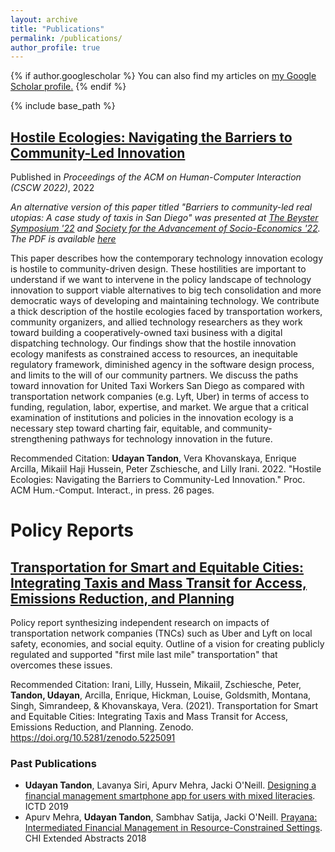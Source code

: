 ```yaml
---
layout: archive
title: "Publications"
permalink: /publications/
author_profile: true
---
```


{% if author.googlescholar %}
  You can also find my articles on <u><a href="{{author.googlescholar}}">my Google Scholar profile</a>.</u>
{% endif %}

{% include base_path %}

## [Hostile Ecologies: Navigating the Barriers to Community-Led Innovation](https://escholarship.org/uc/item/6xj932f8)

Published in *Proceedings of the ACM on Human-Computer Interaction (CSCW 2022)*, 2022

*An alternative version of this paper titled "Barriers to community-led real utopias: A case study of taxis in San Diego" was presented at [The Beyster Symposium '22](https://smlr.rutgers.edu/BeysterProgram2022) and [Society for the Advancement of Socio-Economics '22](https://sase.org/event/2022-amsterdam/). The PDF is available [here](https://udayan.info/files/real_utopias.pdf)*

This paper describes how the contemporary technology innovation ecology is hostile to community-driven design. These hostilities are important to understand if we want to intervene in the policy landscape of technology innovation to support viable alternatives to big tech consolidation and more democratic ways of developing and maintaining technology. We contribute a thick description of the hostile ecologies faced by transportation workers, community organizers, and allied technology researchers as they work toward building a cooperatively-owned taxi business with a digital dispatching technology. Our findings show that the hostile innovation ecology manifests as constrained access to resources, an inequitable regulatory framework, diminished agency in the software design process, and limits to the will of our community partners. We discuss the paths toward innovation for United Taxi Workers San Diego as compared with transportation network companies (e.g. Lyft, Uber) in terms of access to funding, regulation, labor, expertise, and market. We argue that a critical examination of institutions and policies in the innovation ecology is a necessary step toward charting fair, equitable, and community-strengthening pathways for technology innovation in the future.

Recommended Citation: **Udayan Tandon**, Vera Khovanskaya, Enrique Arcilla, Mikaiil Haji Hussein, Peter Zschiesche, and Lilly Irani. 2022. "Hostile Ecologies: Navigating the Barriers to Community-Led Innovation." Proc. ACM Hum.-Comput. Interact., in press. 26 pages.

# Policy Reports
## [Transportation for Smart and Equitable Cities: Integrating Taxis and Mass Transit for Access, Emissions Reduction, and Planning](https://zenodo.org/record/5225091)

Policy report synthesizing independent research on impacts of transportation network companies (TNCs) such as Uber and Lyft on local safety, economies, and social equity. Outline of a vision for creating publicly regulated and supported "first mile last mile" transportation" that overcomes these issues.

Recommended Citation: Irani, Lilly, Hussein, Mikaiil, Zschiesche, Peter, **Tandon, Udayan**, Arcilla, Enrique, Hickman, Louise, Goldsmith, Montana, Singh, Simrandeep, & Khovanskaya, Vera. (2021). Transportation for Smart and Equitable Cities: Integrating Taxis and Mass Transit for Access, Emissions Reduction, and Planning. Zenodo. https://doi.org/10.5281/zenodo.5225091 

### Past Publications

- **Udayan Tandon**, Lavanya Siri, Apurv Mehra, Jacki O'Neill. [Designing a financial management smartphone app for users with mixed literacies](https://doi.org/10.1145/3287098.3287131). ICTD 2019
- Apurv Mehra, **Udayan Tandon**, Sambhav Satija, Jacki O'Neill. [Prayana: Intermediated Financial Management in Resource-Constrained Settings](https://doi.org/10.1145/3170427.3186504). CHI Extended Abstracts 2018